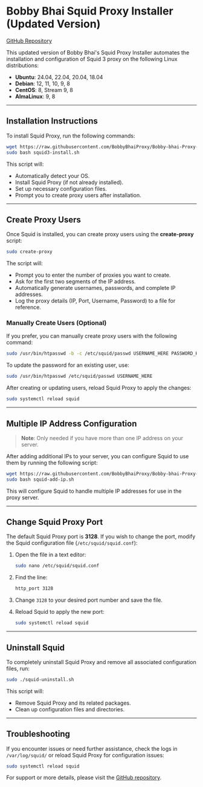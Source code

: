 
# Bobby Bhai Squid Proxy Installer (Updated Version)

[GitHub Repository](https://github.com/BobbyBhaiProxy/Bobby-bhai-Proxy-Maker.git)

This updated version of Bobby Bhai's Squid Proxy Installer automates the installation and configuration of Squid 3 proxy on the following Linux distributions:

- **Ubuntu**: 24.04, 22.04, 20.04, 18.04
- **Debian**: 12, 11, 10, 9, 8
- **CentOS**: 8, Stream 9, 8
- **AlmaLinux**: 9, 8

---

## Installation Instructions

To install Squid Proxy, run the following commands:

```bash
wget https://raw.githubusercontent.com/BobbyBhaiProxy/Bobby-bhai-Proxy-Maker/main/squid3-install.sh
sudo bash squid3-install.sh
```

This script will:
- Automatically detect your OS.
- Install Squid Proxy (if not already installed).
- Set up necessary configuration files.
- Prompt you to create proxy users after installation.

---

## Create Proxy Users

Once Squid is installed, you can create proxy users using the **create-proxy** script:

```bash
sudo create-proxy
```

The script will:
- Prompt you to enter the number of proxies you want to create.
- Ask for the first two segments of the IP address.
- Automatically generate usernames, passwords, and complete IP addresses.
- Log the proxy details (IP, Port, Username, Password) to a file for reference.

### Manually Create Users (Optional)

If you prefer, you can manually create proxy users with the following command:

```bash
sudo /usr/bin/htpasswd -b -c /etc/squid/passwd USERNAME_HERE PASSWORD_HERE
```

To update the password for an existing user, use:

```bash
sudo /usr/bin/htpasswd /etc/squid/passwd USERNAME_HERE
```

After creating or updating users, reload Squid Proxy to apply the changes:

```bash
sudo systemctl reload squid
```

---

## Multiple IP Address Configuration

> **Note**: Only needed if you have more than one IP address on your server.

After adding additional IPs to your server, you can configure Squid to use them by running the following script:

```bash
wget https://raw.githubusercontent.com/BobbyBhaiProxy/Bobby-bhai-Proxy-Maker/main/squid-add-ip.sh
sudo bash squid-add-ip.sh
```

This will configure Squid to handle multiple IP addresses for use in the proxy server.

---

## Change Squid Proxy Port

The default Squid Proxy port is **3128**. If you wish to change the port, modify the Squid configuration file (`/etc/squid/squid.conf`):

1. Open the file in a text editor:
   ```bash
   sudo nano /etc/squid/squid.conf
   ```

2. Find the line:
   ```bash
   http_port 3128
   ```

3. Change `3128` to your desired port number and save the file.

4. Reload Squid to apply the new port:
   ```bash
   sudo systemctl reload squid
   ```

---

## Uninstall Squid

To completely uninstall Squid Proxy and remove all associated configuration files, run:

```bash
sudo ./squid-uninstall.sh
```

This script will:
- Remove Squid Proxy and its related packages.
- Clean up configuration files and directories.

---

## Troubleshooting

If you encounter issues or need further assistance, check the logs in `/var/log/squid/` or reload Squid Proxy for configuration issues:

```bash
sudo systemctl reload squid
```

For support or more details, please visit the [GitHub repository](https://github.com/BobbyBhaiProxy/Bobby-bhai-Proxy-Maker.git).
